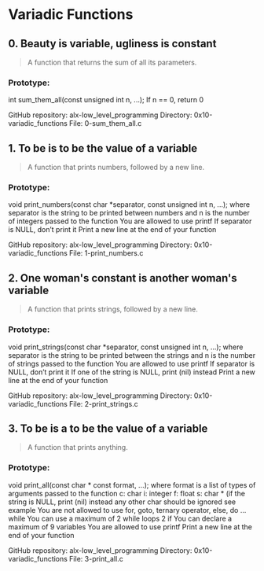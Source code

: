 # Variadic Functions

## 0. Beauty is variable, ugliness is constant
>A function that returns the sum of all its parameters.

### Prototype:
int sum_them_all(const unsigned int n, ...);
If n == 0, return 0

GitHub repository: alx-low_level_programming
Directory: 0x10-variadic_functions
File: 0-sum_them_all.c
    
## 1. To be is to be the value of a variable
>A function that prints numbers, followed by a new line.

### Prototype:
void print_numbers(const char *separator, const unsigned int n, ...);
where separator is the string to be printed between numbers
and n is the number of integers passed to the function
You are allowed to use printf
If separator is NULL, don’t print it
Print a new line at the end of your function

GitHub repository: alx-low_level_programming
Directory: 0x10-variadic_functions
File: 1-print_numbers.c
    
## 2. One woman's constant is another woman's variable
>A function that prints strings, followed by a new line.

### Prototype:
void print_strings(const char *separator, const unsigned int n, ...);
where separator is the string to be printed between the strings
and n is the number of strings passed to the function
You are allowed to use printf
If separator is NULL, don’t print it
If one of the string is NULL, print (nil) instead
Print a new line at the end of your function

GitHub repository: alx-low_level_programming
Directory: 0x10-variadic_functions
File: 2-print_strings.c
    
## 3. To be is a to be the value of a variable
>A function that prints anything.

### Prototype:
void print_all(const char * const format, ...);
where format is a list of types of arguments passed to the function
c: char
i: integer
f: float
s: char * (if the string is NULL, print (nil) instead
any other char should be ignored
see example
You are not allowed to use for, goto, ternary operator, else, do ... while
You can use a maximum of
2 while loops
2 if
You can declare a maximum of 9 variables
You are allowed to use printf
Print a new line at the end of your function

GitHub repository: alx-low_level_programming
Directory: 0x10-variadic_functions
File: 3-print_all.c
